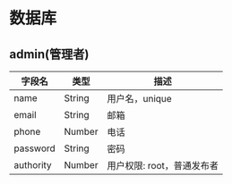 # 数据库

## admin(管理者)

| 字段名 | 类型 | 描述 |
| ---- | ------- | ----- |
| name | String | 用户名，unique |
| email | String | 邮箱 |
| phone | Number | 电话 |
| password | String | 密码 |
| authority | Number | 用户权限: root，普通发布者 |
